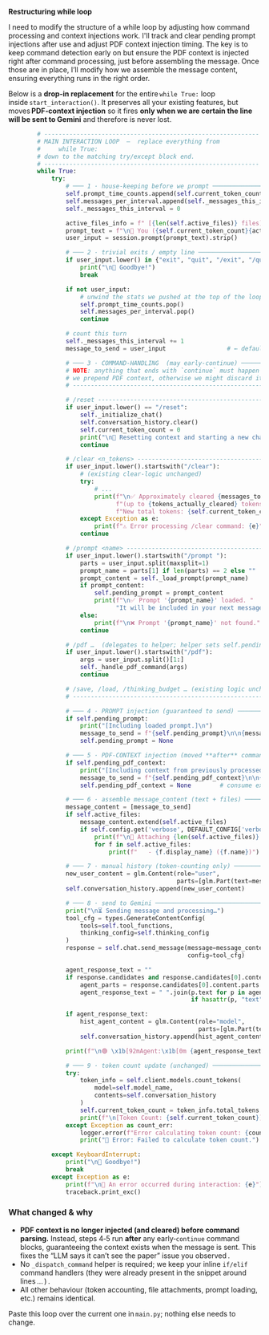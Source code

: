 **Restructuring while loop**

I need to modify the structure of a while loop by adjusting how command processing and context injections work. I'll track and clear pending prompt injections after use and adjust PDF context injection timing. The key is to keep command detection early on but ensure the PDF context is injected right after command processing, just before assembling the message. Once those are in place, I’ll modify how we assemble the message content, ensuring everything runs in the right order.

Below is a **drop‑in replacement** for the entire `while True:` loop inside `start_interaction()`.
It preserves all your existing features, but moves **PDF‑context injection** so it fires **only when we are certain the line will be sent to Gemini** and therefore is never lost.

```python
        # ------------------------------------------------------------
        # MAIN INTERACTION LOOP  –  replace everything from
        #     while True:
        # down to the matching try/except block end.
        # ------------------------------------------------------------
        while True:
            try:
                # ─── 1 · house‑keeping before we prompt ──────────────────────────
                self.prompt_time_counts.append(self.current_token_count)
                self.messages_per_interval.append(self._messages_this_interval)
                self._messages_this_interval = 0

                active_files_info = f" [{len(self.active_files)} files]" if self.active_files else ""
                prompt_text = f"\n🔵 You ({self.current_token_count}{active_files_info}): "
                user_input = session.prompt(prompt_text).strip()

                # ─── 2 · trivial exits / empty line ─────────────────────────────
                if user_input.lower() in {"exit", "quit", "/exit", "/quit", "/q"}:
                    print("\n👋 Goodbye!")
                    break

                if not user_input:
                    # unwind the stats we pushed at the top of the loop
                    self.prompt_time_counts.pop()
                    self.messages_per_interval.pop()
                    continue

                # count this turn
                self._messages_this_interval += 1
                message_to_send = user_input                 # ← default

                # ─── 3 · COMMAND‑HANDLING  (may early‑continue) ────────────────
                # NOTE: anything that ends with `continue` must happen **before**
                # we prepend PDF context, otherwise we might discard it.
                # ----------------------------------------------------------------

                # /reset ----------------------------------------------------------
                if user_input.lower() == "/reset":
                    self._initialize_chat()
                    self.conversation_history.clear()
                    self.current_token_count = 0
                    print("\n🎯 Resetting context and starting a new chat session...")
                    continue

                # /clear <n_tokens> ----------------------------------------------
                if user_input.lower().startswith("/clear"):
                    # (existing clear‑logic unchanged)
                    try:
                        # ...
                        print(f"\n✅ Approximately cleared {messages_to_remove} message(s) "
                              f"(up to {tokens_actually_cleared} tokens). "
                              f"New total tokens: {self.current_token_count}")
                    except Exception as e:
                        print(f"⚠️ Error processing /clear command: {e}")
                    continue

                # /prompt <name> --------------------------------------------------
                if user_input.lower().startswith("/prompt "):
                    parts = user_input.split(maxsplit=1)
                    prompt_name = parts[1] if len(parts) == 2 else ""
                    prompt_content = self._load_prompt(prompt_name)
                    if prompt_content:
                        self.pending_prompt = prompt_content
                        print(f"\n✅ Prompt '{prompt_name}' loaded. "
                              "It will be included in your next message.")
                    else:
                        print(f"\n❌ Prompt '{prompt_name}' not found.")
                    continue                                                     # <‑‑ early return

                # /pdf …  (delegates to helper; helper sets self.pending_pdf_context)
                if user_input.lower().startswith("/pdf"):
                    args = user_input.split()[1:]
                    self._handle_pdf_command(args)
                    continue                                                     # <‑‑ early return

                # /save, /load, /thinking_budget … (existing logic unchanged)
                # ­­‑‑‑‑‑‑‑‑‑‑‑‑‑‑‑‑‑‑‑‑‑‑‑‑‑‑‑‑‑‑‑‑‑‑‑‑‑‑‑‑‑‑‑‑‑‑‑‑‑‑‑‑‑‑‑‑

                # ─── 4 · PROMPT injection (guaranteed to send) ───────────────────
                if self.pending_prompt:
                    print("[Including loaded prompt.]\n")
                    message_to_send = f"{self.pending_prompt}\n\n{message_to_send}"
                    self.pending_prompt = None

                # ─── 5 · PDF‑CONTEXT injection (moved **after** commands) ────────
                if self.pending_pdf_context:
                    print("[Including context from previously processed PDF.]\n")
                    message_to_send = f"{self.pending_pdf_context}\n\n{message_to_send}"
                    self.pending_pdf_context = None        # consume exactly once

                # ─── 6 · assemble message_content (text + files) ────────────────
                message_content = [message_to_send]
                if self.active_files:
                    message_content.extend(self.active_files)
                    if self.config.get('verbose', DEFAULT_CONFIG['verbose']):
                        print(f"\n📎 Attaching {len(self.active_files)} files to the prompt:")
                        for f in self.active_files:
                            print(f"   - {f.display_name} ({f.name})")

                # ─── 7 · manual history (token‑counting only) ───────────────────
                new_user_content = glm.Content(role="user",
                                               parts=[glm.Part(text=message_to_send)])
                self.conversation_history.append(new_user_content)

                # ─── 8 · send to Gemini ─────────────────────────────────────────
                print("\n⏳ Sending message and processing…")
                tool_cfg = types.GenerateContentConfig(
                    tools=self.tool_functions,
                    thinking_config=self.thinking_config
                )
                response = self.chat.send_message(message=message_content,
                                                  config=tool_cfg)

                agent_response_text = ""
                if response.candidates and response.candidates[0].content:
                    agent_parts = response.candidates[0].content.parts
                    agent_response_text = " ".join(p.text for p in agent_parts
                                                   if hasattr(p, "text"))

                if agent_response_text:
                    hist_agent_content = glm.Content(role="model",
                                                     parts=[glm.Part(text=agent_response_text)])
                    self.conversation_history.append(hist_agent_content)

                print(f"\n🟢 \x1b[92mAgent:\x1b[0m {agent_response_text or '[No response text]'}")

                # ─── 9 · token count update (unchanged) ─────────────────────────
                try:
                    token_info = self.client.models.count_tokens(
                        model=self.model_name,
                        contents=self.conversation_history
                    )
                    self.current_token_count = token_info.total_tokens
                    print(f"\n[Token Count: {self.current_token_count}]")
                except Exception as count_err:
                    logger.error(f"Error calculating token count: {count_err}", exc_info=True)
                    print("🚨 Error: Failed to calculate token count.")

            except KeyboardInterrupt:
                print("\n👋 Goodbye!")
                break
            except Exception as e:
                print(f"\n🔴 An error occurred during interaction: {e}")
                traceback.print_exc()
```

### What changed & why

* **PDF context is no longer injected (and cleared) before command parsing.**
  Instead, steps 4‑5 run **after** any early‑`continue` command blocks, guaranteeing the context exists when the message is sent. This fixes the “LLM says it can’t see the paper” issue you observed .
* No `_dispatch_command` helper is required; we keep your inline `if/elif` command handlers (they were already present in the snippet around lines … ) .
* All other behaviour (token accounting, file attachments, prompt loading, etc.) remains identical.

Paste this loop over the current one in `main.py`; nothing else needs to change.
